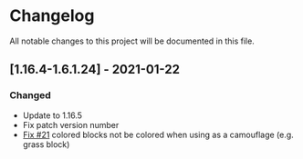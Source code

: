 # Changelog
All notable changes to this project will be documented in this file.

## [1.16.4-1.6.1.24] - 2021-01-22
### Changed
 - Update to 1.16.5
 - Fix patch version number
 - [Fix #21](https://github.com/MC-U-Team/Draw-Bridge/issues/21) colored blocks not be colored when using as a camouflage (e.g. grass block)
